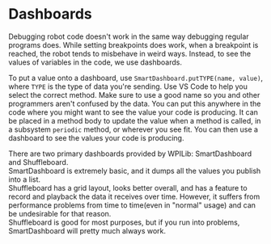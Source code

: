 # Dashboards

Debugging robot code doesn't work in the same way debugging regular programs does. While setting breakpoints does work, when a breakpoint is reached, the robot tends to misbehave in weird ways. Instead, to see the values of variables in the code, we use dashboards.

To put a value onto a dashboard, use `SmartDashboard.putTYPE(name, value)`, where `TYPE` is the type of data you're sending. Use VS Code to help you select the correct method. Make sure to use a good name so you and other programmers aren't confused by the data. You can put this anywhere in the code where you might want to see the value your code is producing. It can be placed in a method body to update the value when a method is called, in a subsystem `periodic` method, or wherever you see fit. You can then use a dashboard to see the values your code is producing.

There are two primary dashboards provided by WPILib: SmartDashboard and Shuffleboard.  
SmartDashboard is extremely basic, and it dumps all the values you publish into a list.  
Shuffleboard has a grid layout, looks better overall, and has a feature to record and playback the data it receives over time. However, it suffers from performance problems from time to time(even in "normal" usage) and can be undesirable for that reason.  
Shuffleboard is good for most purposes, but if you run into problems, SmartDashboard will pretty much always work.

